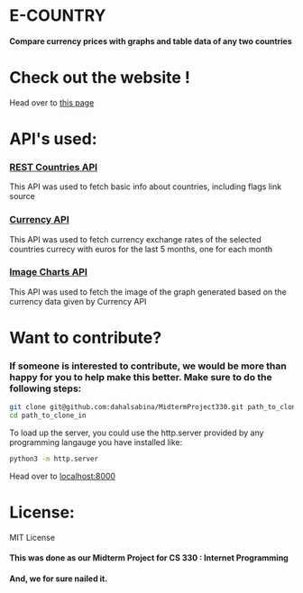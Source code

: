 # E-COUNTRY
#### Compare currency prices with graphs and table data of any two countries

# Check out the website !
Head over to <a href="paudsu01.github.io/e-country/index.html"> this page </a>

# API's used:
### <a href="https://restcountries.com">REST Countries API</a>
This API was used to fetch basic info about countries, including flags link source
### <a href="https://github.com/fawazahmed0/currency-api">Currency API</a>
This API was used to fetch currency exchange rates of the selected countries currecy with euros for the last 5 months, one for each month
### <a href="https://documentation.image-charts.com">Image Charts API</a>
This API was used to fetch the image of the graph generated based on the currency data given by Currency API

# Want to contribute?
### If someone is interested to contribute, we would be more than happy for you to help make this better. Make sure to do the following steps:

```bash
git clone git@github.com:dahalsabina/MidtermProject330.git path_to_clone_in
cd path_to_clone_in
```
To load up the server, you could use the http.server provided by any programming langauge you have installed like:

```bash
python3 -m http.server
```
Head over to <a href="http://localhost:8000">localhost:8000</a>

# License:
MIT License

#### This was done as our Midterm Project for CS 330 : Internet Programming
#### And, we for sure nailed it.
